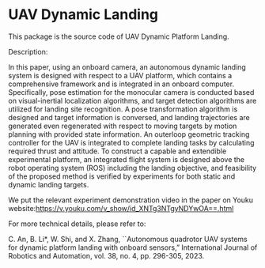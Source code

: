 # UAV Dynamic Landing
This package is the source code of UAV Dynamic Platform Landing.

Description: 

In this paper, using an onboard camera, an autonomous dynamic landing system is designed with respect to a UAV platform, which contains a comprehensive framework and is integrated in an onboard computer. Specifically, pose estimation for the monocular camera is conducted based on visual-inertial localization algorithms, and target detection algorithms are utilized for landing site recognition. A pose transformation algorithm is designed and target information is conversed, and landing trajectories are generated even regenerated with respect to moving targets by motion planning with provided state information. An outerloop geometric tracking controller for the UAV is integrated to complete landing tasks by calculating required thrust and attitude. To construct a capable and extendible experimental platform, an integrated flight system is designed above the robot operating system (ROS) including the landing objective, and feasibility of the proposed method is verified by experiments for both static and dynamic landing targets.


We put the relevant experiment demonstration video in the paper on Youku website:https://v.youku.com/v_show/id_XNTg3NTgyNDYwOA==.html


For more technical details, please refer to:

C. An, B. Li*, W. Shi, and X. Zhang, ``Autonomous quadrotor UAV systems for dynamic platform landing with onboard sensors,” International Journal of Robotics and Automation, vol. 38, no. 4, pp. 296-305, 2023.